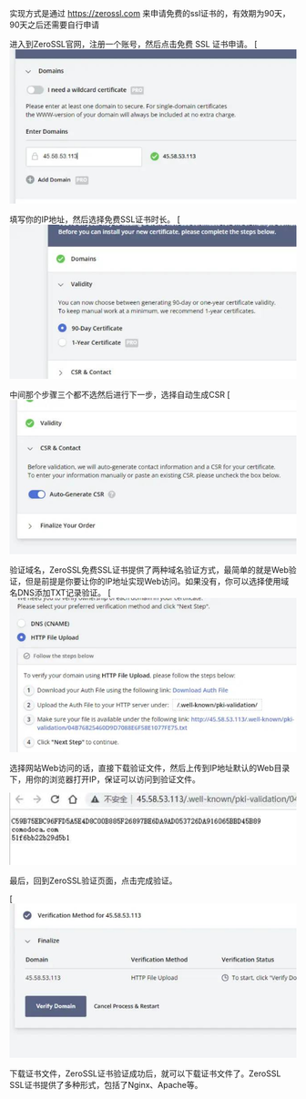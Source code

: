 实现方式是通过 https://zerossl.com 来申请免费的ssl证书的，有效期为90天，90天之后还需要自行申请

进入到ZeroSSL官网，注册一个账号，然后点击免费 SSL 证书申请。
[![ZeroSSL](./assets/IP%E7%94%B3%E8%AF%B7ssl%E8%AF%81%E4%B9%A6/003.png)

填写你的IP地址，然后选择免费SSL证书时长。
[![ZeroSSL](./assets/IP%E7%94%B3%E8%AF%B7ssl%E8%AF%81%E4%B9%A6/004.png)

中间那个步骤三个都不选然后进行下一步，选择自动生成CSR
[![CSR](./assets/IP%E7%94%B3%E8%AF%B7ssl%E8%AF%81%E4%B9%A6/005.png)

验证域名，ZeroSSL免费SSL证书提供了两种域名验证方式，最简单的就是Web验证，但是前提是你要让你的IP地址实现Web访问。如果没有，你可以选择使用域名DNS添加TXT记录验证。
[![Web验证](./assets/IP%E7%94%B3%E8%AF%B7ssl%E8%AF%81%E4%B9%A6/006.png)

选择网站Web访问的话，直接下载验证文件，然后上传到IP地址默认的Web目录下，用你的浏览器打开IP，保证可以访问到验证文件。

![验证文件](./assets/IP%E7%94%B3%E8%AF%B7ssl%E8%AF%81%E4%B9%A6/007.png)

最后，回到ZeroSSL验证页面，点击完成验证。

[![ZeroSSL验证](./assets/IP%E7%94%B3%E8%AF%B7ssl%E8%AF%81%E4%B9%A6/008.png)

下载证书文件，ZeroSSL证书验证成功后，就可以下载证书文件了。ZeroSSL SSL证书提供了多种形式，包括了Nginx、Apache等。